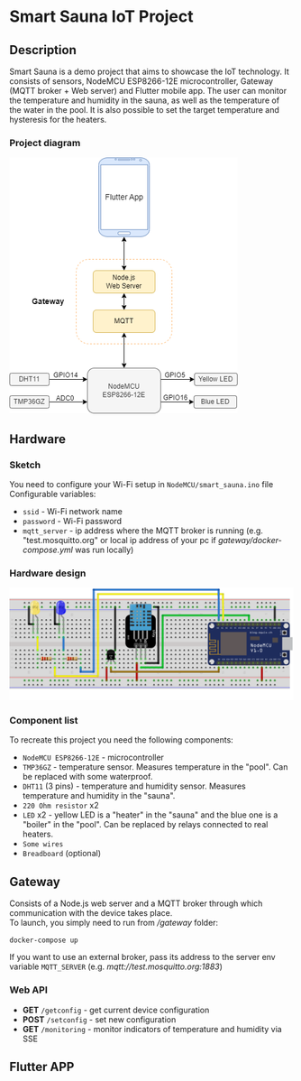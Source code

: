 # Smart Sauna IoT Project
## Description
Smart Sauna is a demo project that aims to showcase the IoT technology. 
It consists of sensors, NodeMCU ESP8266-12E microcontroller, Gateway (MQTT broker + Web server) and Flutter mobile app. 
The user can monitor the temperature and humidity in the sauna, as well as the temperature of the water in the pool. 
It is also possible to set the target temperature and hysteresis for the heaters.

### Project diagram
![Project diagram](SmartSaunaDesign.png)

## Hardware
### Sketch
You need to configure your Wi-Fi setup in `NodeMCU/smart_sauna.ino` file  
Configurable variables:
* `ssid` - Wi-Fi network name
* `password` - Wi-Fi password
* `mqtt_server` - ip address where the MQTT broker is running (e.g. "test.mosquitto.org" or local ip address of your pc if *gateway/docker-compose.yml* was run locally)

### Hardware design
![Hardware design](NodeMCU/scheme.png)

### Component list
To recreate this project you need the following components:
* `NodeMCU ESP8266-12E` - microcontroller
* `TMP36GZ` - temperature sensor. Measures temperature in the "pool". Сan be replaced with some waterproof. 
* `DHT11` (3 pins) - temperature and humidity sensor. Measures temperature and humidity in the "sauna".
* `220 Ohm resistor` x2
* `LED` x2 - yellow LED is a "heater" in the "sauna" and the blue one is a "boiler" in the "pool". Can be replaced by relays connected to real heaters.
* `Some wires`
* `Breadboard` (optional)

## Gateway
Consists of a Node.js web server and a MQTT broker through which communication with the device takes place.  
To launch, you simply need to run from */gateway* folder:
```console
docker-compose up
```
If you want to use an external broker, pass its address to the server env variable `MQTT_SERVER` (e.g. *mqtt://test.mosquitto.org:1883*)  
### Web API
* **GET** `/getconfig` - get current device configuration
* **POST** `/setconfig` - set new configuration
* **GET** `/monitoring` - monitor indicators of temperature and humidity via SSE

## Flutter APP
